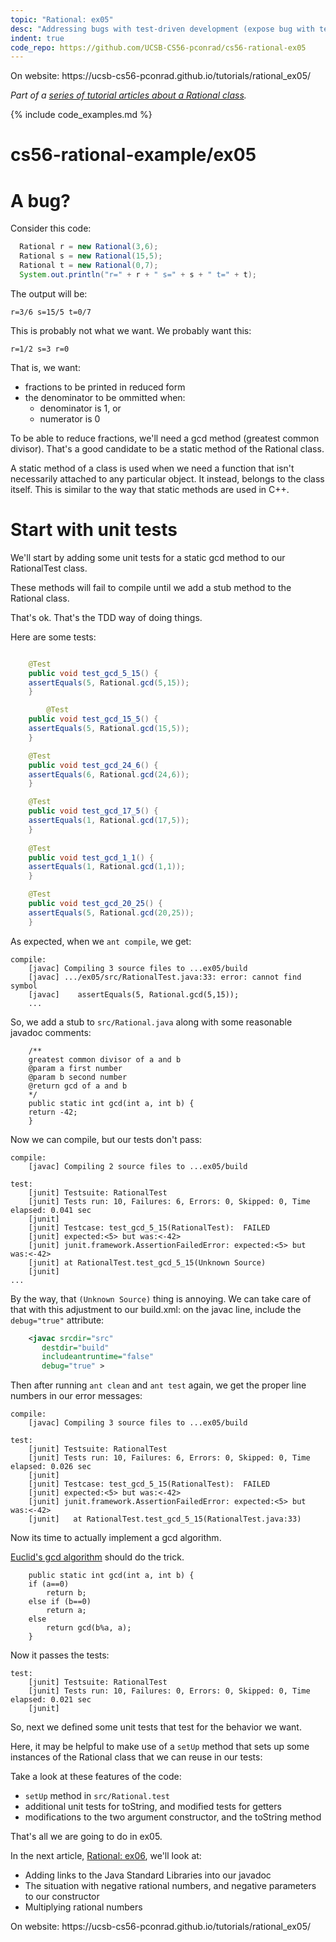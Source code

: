 ```yaml
---
topic: "Rational: ex05"
desc: "Addressing bugs with test-driven development (expose bug with test first, then make test pass to squash bug)"
indent: true
code_repo: https://github.com/UCSB-CS56-pconrad/cs56-rational-ex05
---
```


<div class="github-preview-only">On website: https://ucsb-cs56-pconrad.github.io/tutorials/rational_ex05/</div>


<em>Part of a [series of tutorial articles about a Rational class](/tutorials/rational/).</em>

{% include code_examples.md %}


# cs56-rational-example/ex05


# A bug?

Consider this code:

```Java
  Rational r = new Rational(3,6);
  Rational s = new Rational(15,5);
  Rational t = new Rational(0,7);
  System.out.println("r=" + r + " s=" + s + " t=" + t);
```

The output will be:

```
r=3/6 s=15/5 t=0/7
```

This is probably not what we want.  We probably want this:

```
r=1/2 s=3 r=0
```

That is, we want:

* fractions to be printed in reduced form
* the denominator to be ommitted when:
    * denominator is 1, or
    * numerator is 0

To be able to reduce fractions, we'll need a gcd method (greatest common divisor).
That's a good candidate to be a static method of the Rational class.


A static method of a class is used when we need a function that isn't necessarily
attached to any particular object.  It instead, belongs to the class itself.
This is similar to the way that static methods are used in C++.

# Start with unit tests

We'll start by adding some unit tests for a static gcd method to our RationalTest class.

These methods will fail to compile until we add a stub method to the Rational class.

That's ok.  That's the TDD way of doing things.

Here are some tests:

```Java

    @Test
    public void test_gcd_5_15() {
	assertEquals(5, Rational.gcd(5,15));
    }

        @Test
    public void test_gcd_15_5() {
	assertEquals(5, Rational.gcd(15,5));
    }

    @Test
    public void test_gcd_24_6() {
	assertEquals(6, Rational.gcd(24,6));
    }

    @Test
    public void test_gcd_17_5() {
	assertEquals(1, Rational.gcd(17,5));
    }
    
    @Test
    public void test_gcd_1_1() {
	assertEquals(1, Rational.gcd(1,1));
    }

    @Test
    public void test_gcd_20_25() {
	assertEquals(5, Rational.gcd(20,25));
    }
```

As expected, when we `ant compile`, we get:

```
compile:
    [javac] Compiling 3 source files to ...ex05/build
    [javac] .../ex05/src/RationalTest.java:33: error: cannot find symbol
    [javac]    assertEquals(5, Rational.gcd(5,15));
    ...
```

So, we add a stub to `src/Rational.java` along with some reasonable javadoc comments:

```
    /** 
	greatest common divisor of a and b
	@param a first number
	@param b second number
	@return gcd of a and b
    */
    public static int gcd(int a, int b) {
	return -42;
    }
```

Now we can compile, but our tests don't pass:

```
compile:
    [javac] Compiling 2 source files to ...ex05/build

test:
    [junit] Testsuite: RationalTest
    [junit] Tests run: 10, Failures: 6, Errors: 0, Skipped: 0, Time elapsed: 0.041 sec
    [junit]
    [junit] Testcase: test_gcd_5_15(RationalTest):	FAILED
    [junit] expected:<5> but was:<-42>
    [junit] junit.framework.AssertionFailedError: expected:<5> but was:<-42>
    [junit] at RationalTest.test_gcd_5_15(Unknown Source)
    [junit]
...				
```

By the way, that `(Unknown Source)` thing is annoying.  We can take care of that with this adjustment to our build.xml: on the javac line, include the `debug="true"` attribute:

```xml
    <javac srcdir="src"
	   destdir="build"
	   includeantruntime="false"
	   debug="true" >

```

Then after running `ant clean` and `ant test` again, we get the proper line numbers in our error messages:

```
compile:
    [javac] Compiling 3 source files to ...ex05/build

test:
    [junit] Testsuite: RationalTest
    [junit] Tests run: 10, Failures: 6, Errors: 0, Skipped: 0, Time elapsed: 0.026 sec
    [junit]
    [junit] Testcase: test_gcd_5_15(RationalTest):	FAILED
    [junit] expected:<5> but was:<-42>
    [junit] junit.framework.AssertionFailedError: expected:<5> but was:<-42>
    [junit]   at RationalTest.test_gcd_5_15(RationalTest.java:33)
```

Now its time to actually implement a gcd algorithm.

[Euclid's gcd algorithm](https://en.wikipedia.org/wiki/Euclidean_algorithm) should do the trick.

```
    public static int gcd(int a, int b) {
	if (a==0)
	    return b;
	else if (b==0)
	    return a;
	else
	    return gcd(b%a, a);
    }
```

Now it passes the tests:

```
test:
    [junit] Testsuite: RationalTest
    [junit] Tests run: 10, Failures: 0, Errors: 0, Skipped: 0, Time elapsed: 0.021 sec
    [junit]
```

So, next we defined some unit tests that test for the behavior we want.

Here, it may be helpful to make use of a `setUp` method that sets up some
instances of the Rational class that we can reuse in our tests:

Take a look at these features of the code:

* `setUp` method in `src/Rational.test`
* additional unit tests for toString, and modified tests for getters
* modifications to the two argument constructor, and the toString method

That's all we are going to do in ex05.

In the next article, [Rational: ex06](rational_ex06/), we'll look at:

* Adding links to the Java Standard Libraries into our javadoc
* The situation with negative rational numbers, and negative parameters to our constructor
* Multiplying rational numbers


<div class="github-preview-only">On website: https://ucsb-cs56-pconrad.github.io/tutorials/rational_ex05/</div>

